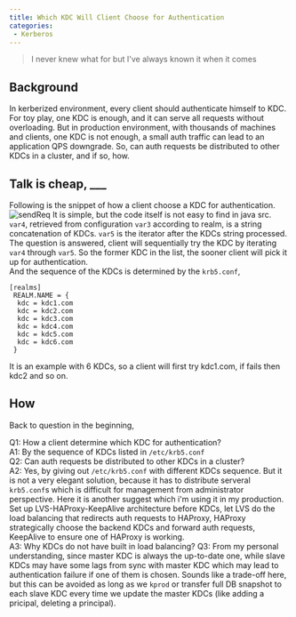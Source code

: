 ```yaml
---
title: Which KDC Will Client Choose for Authentication
categories:
 - Kerberos
---
```


> I never knew what for but I've always known it when it comes

## Background

In kerberized environment, every client should authenticate himself to KDC. For toy play, one KDC is enough, and it can serve all requests without overloading. But in production environment, with thousands of machines and clients, one KDC is not enough, a small auth traffic can lead to an application QPS downgrade. So, can auth requests be distributed to other KDCs in a cluster, and if so, how. 

## Talk is cheap, ___
Following is the snippet of how a client choose a KDC for authentication.
![sendReq](https://raw.githubusercontent.com/Reidddddd/reidddddd.github.io/master/assets/images/sendReq.png)
It is simple, but the code itself is not easy to find in java src.  
`var4`, retrieved from configuration `var3` according to realm, is a string concatenation of KDCs. `var5` is the iterator after the KDCs string processed.  
The question is answered, client will sequentially try the KDC by iterating `var4` through `var5`. So the former KDC in the list, the sooner client will pick it up for authentication.  
And the sequence of the KDCs is determined by the `krb5.conf`,
```
[realms]
 REALM.NAME = {
  kdc = kdc1.com
  kdc = kdc2.com
  kdc = kdc3.com
  kdc = kdc4.com
  kdc = kdc5.com
  kdc = kdc6.com
 }
```
It is an example with 6 KDCs, so a client will first try kdc1.com, if fails then kdc2 and so on.

## How
Back to question in the beginning,

Q1: How a client determine which KDC for authentication?  
A1: By the sequence of KDCs listed in `/etc/krb5.conf`  
Q2: Can auth requests be distributed to other KDCs in a cluster?  
A2: Yes, by giving out `/etc/krb5.conf` with different KDCs sequence. But it is not a very elegant solution, because it has to distribute serveral `krb5.conf`s which is difficult for management from administrator perspective. Here it is another suggest which i'm using it in my production. Set up LVS-HAProxy-KeepAlive architecture before KDCs, let LVS do the load balancing that redirects auth requests to HAProxy, HAProxy strategically choose the backend KDCs and forward auth requests, KeepAlive to ensure one of HAProxy is working.  
A3: Why KDCs do not have built in load balancing?
Q3: From my personal understanding, since master KDC is always the up-to-date one, while slave KDCs may have some lags from sync with master KDC which may lead to authentication failure if one of them is chosen. Sounds like a trade-off here, but this can be avoided as long as we `kprod` or transfer full DB snapshot to each slave KDC every time we update the master KDCs (like adding a pricipal, deleting a principal).


